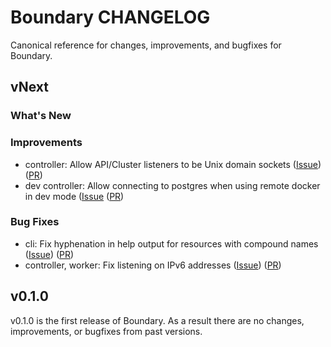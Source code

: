 # Boundary CHANGELOG

Canonical reference for changes, improvements, and bugfixes for Boundary.

## vNext

### What's New

### Improvements

* controller: Allow API/Cluster listeners to be Unix domain sockets
  ([Issue](https://github.com/hashicorp/boundary/pull/699))
  ([PR](https://github.com/hashicorp/boundary/pull/705))
* dev controller: Allow connecting to postgres when using remote docker in dev mode
  ([Issue](https://github.com/hashicorp/boundary/issues/720)
  ([PR](https://github.com/hashicorp/boundary/pull/732))

### Bug Fixes

* cli: Fix hyphenation in help output for resources with compound names
  ([Issue](https://github.com/hashicorp/boundary/issues/686))
  ([PR](https://github.com/hashicorp/boundary/pull/689))
* controller, worker: Fix listening on IPv6 addresses
  ([Issue](https://github.com/hashicorp/boundary/issues/701))
  ([PR](https://github.com/hashicorp/boundary/pull/703))

## v0.1.0

v0.1.0 is the first release of Boundary. As a result there are no changes, improvements, or bugfixes from past versions.
